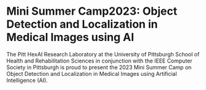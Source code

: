 # Mini Summer Camp2023: Object Detection and Localization in Medical Images using AI

The Pitt HexAI Research Laboratory at the University of Pittsburgh School of Health and Rehabilitation Sciences in conjunction with the IEEE Computer Society in Pittsburgh is proud to present the 2023 Mini Summer Camp on Object Detection and Localization in Medical Images using Artificial Intelligence (AI). 
